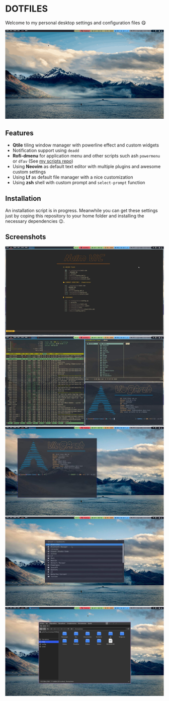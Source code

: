 # DOTFILES
Welcome to my personal desktop settings and configuration files :yum:

![Animation GIF](.screenshots/anim.gif)

## Features
- **Qtile** tiling window manager with powerline effect and custom widgets
- Notification support using `deadd`
- **Rofi-dmenu** for application menu and other scripts such ash `powermenu` or `dfav` \(See [my scripts repo](https://github.com/vpcano/scripts)\)
- Using **Neovim** as default text editor with multiple plugins and awesome custom settings
- Using **Lf** as default file manager with a nice customization
- Using **zsh** shell with custom prompt and `select-prompt` function

## Installation
An installation script is in progress. Meanwhile you can get these settings just by coping this repository to your home folder and installing the necessary dependencies :wink:.

## Screenshots
![Screenshot 1](.screenshots/screenshot1.jpg)
![Screenshot 2](.screenshots/screenshot2.jpg)
![Screenshot 3](.screenshots/screenshot3.jpg)
![Screenshot 4](.screenshots/screenshot4.jpg)
![Screenshot 5](.screenshots/screenshot5.jpg)
